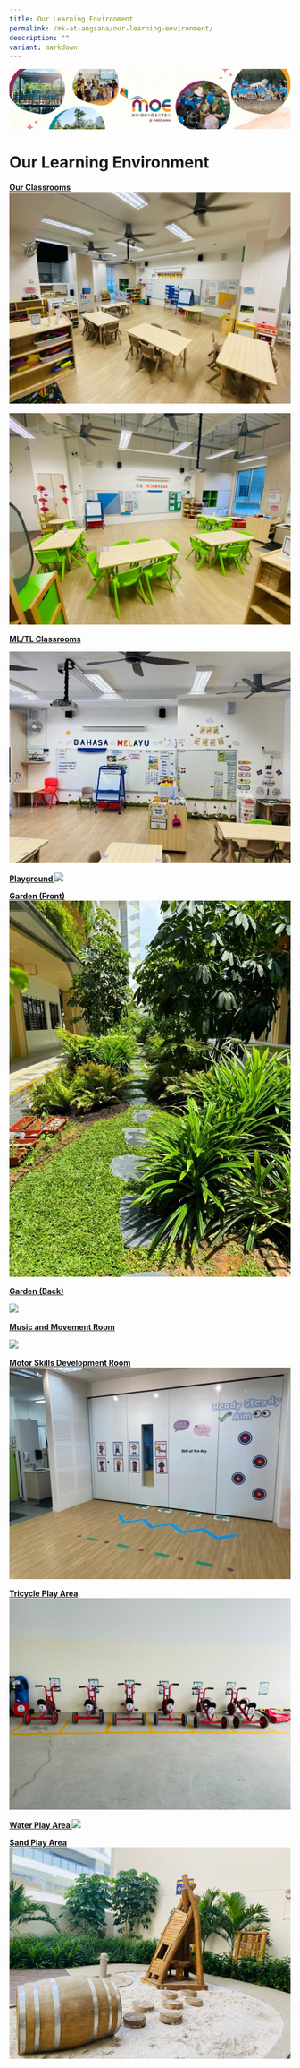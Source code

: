 ```yaml
---
title: Our Learning Environment
permalink: /mk-at-angsana/our-learning-environment/
description: ""
variant: markdown
---
```

![](/images/MK-Angsana.jpg)

Our Learning Environment
========================


	
<b><u> Our Classrooms </u></b>
![](/images/MK@Angsana/K1%20Patience%20resized.jpg)

![](/images/MK@Angsana/K2%20Kindness%20resized.jpg)
	
<b><u> ML/TL Classrooms </u></b>

![](/images/MK@Angsana/ML%20TL%20Classroom.jpg)

<b><u> Playground </u></b>
![](/images/Playground.png)

<b><u> Garden (Front) </u></b>
![](/images/Garden__Front__NOV_update.jpeg)

<b><u> Garden (Back) </u></b>

![](/images/MK@Angsana/Garden%20(Back).png)

<b><u> Music and Movement Room </u></b>

![](/images/MK@Angsana/Music%20and%20Movement%20Room.png)

<b><u> Motor Skills Development Room </u></b>
![](/images/MSD_Room_NOV_update.jpeg)

<b><u> Tricycle Play Area </u></b>
![](/images/MK@Angsana/Tricycle%20Play%20Area.jpg)

<b><u> Water Play Area </u></b>
![](/images/MK@Angsana/Water%20Play%20Area.png)

<b><u> Sand Play Area </u></b>
![](/images/MK@Angsana/Sand%20Play%20Area.png)
